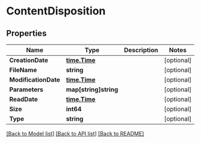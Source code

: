 # ContentDisposition

## Properties

Name | Type | Description | Notes
------------ | ------------- | ------------- | -------------
**CreationDate** | [**time.Time**](time.Time.md) |  | [optional] 
**FileName** | **string** |  | [optional] 
**ModificationDate** | [**time.Time**](time.Time.md) |  | [optional] 
**Parameters** | **map[string]string** |  | [optional] 
**ReadDate** | [**time.Time**](time.Time.md) |  | [optional] 
**Size** | **int64** |  | [optional] 
**Type** | **string** |  | [optional] 

[[Back to Model list]](../README.md#documentation-for-models) [[Back to API list]](../README.md#documentation-for-api-endpoints) [[Back to README]](../README.md)


